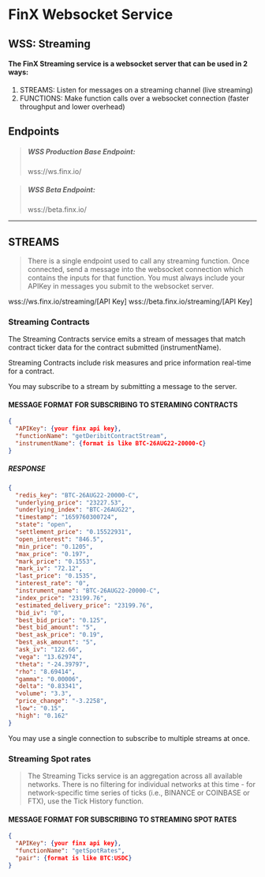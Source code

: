# FinX Websocket Service

## WSS: Streaming

#### The FinX Streaming service is a websocket server that can be used in 2 ways:

1. STREAMS: Listen for messages on a streaming channel (live streaming)
2. FUNCTIONS: Make function calls over a websocket connection (faster throughput and lower overhead)

## Endpoints

> ##### WSS Production Base Endpoint: 
> wss://ws.finx.io/

> ##### WSS Beta Endpoint: 
> wss://beta.finx.io/

***

## STREAMS

> There is a single endpoint used to call any streaming function. Once connected, send a message into the websocket connection
> which contains the inputs for that function. You must always include your APIKey in messages you submit to the websocket server. 

wss://ws.finx.io/streaming/[API Key]
wss://beta.finx.io/streaming/[API Key]

### Streaming Contracts

The Streaming Contracts service emits a stream of messages that match contract ticker data for the contract submitted (instrumentName). 

Streaming Contracts include risk measures and price information real-time for a contract.

You may subscribe to a stream by submitting a message to the server.

#### MESSAGE FORMAT FOR SUBSCRIBING TO STERAMING CONTRACTS

```json
{
  "APIKey": {your finx api key},
  "functionName": "getDeribitContractStream",
  "instrumentName": {format is like BTC-26AUG22-20000-C}
}
```

##### RESPONSE

```json
{
  "redis_key": "BTC-26AUG22-20000-C",
  "underlying_price": "23227.53",
  "underlying_index": "BTC-26AUG22",
  "timestamp": "1659760300724",
  "state": "open",
  "settlement_price": "0.15522931",
  "open_interest": "846.5",
  "min_price": "0.1205",
  "max_price": "0.197",
  "mark_price": "0.1553",
  "mark_iv": "72.12",
  "last_price": "0.1535",
  "interest_rate": "0",
  "instrument_name": "BTC-26AUG22-20000-C",
  "index_price": "23199.76",
  "estimated_delivery_price": "23199.76",
  "bid_iv": "0",
  "best_bid_price": "0.125",
  "best_bid_amount": "5",
  "best_ask_price": "0.19",
  "best_ask_amount": "5",
  "ask_iv": "122.66",
  "vega": "13.62974",
  "theta": "-24.39797",
  "rho": "8.69414",
  "gamma": "0.00006",
  "delta": "0.83341",
  "volume": "3.3",
  "price_change": "-3.2258",
  "low": "0.15",
  "high": "0.162"
}
```

You may use a single connection to subscribe to multiple streams at once.

### Streaming Spot rates

> The Streaming Ticks service is an aggregation across all available networks. 
> There is no filtering for individual networks at this time - 
> for network-specific time series of ticks (i.e., BINANCE or COINBASE or FTX), use the 
> Tick History function.

#### MESSAGE FORMAT FOR SUBSCRIBING TO STREAMING SPOT RATES

```json
{
  "APIKey": {your finx api key},
  "functionName": "getSpotRates",
  "pair": {format is like BTC:USDC}
}
```

